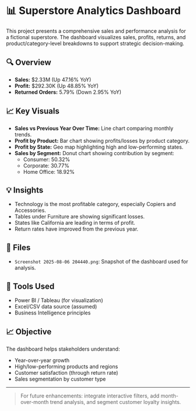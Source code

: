 # 📊 Superstore Analytics Dashboard

This project presents a comprehensive sales and performance analysis for a fictional superstore. The dashboard visualizes sales, profits, returns, and product/category-level breakdowns to support strategic decision-making.

## 🔍 Overview

- **Sales:** $2.33M (Up 47.16% YoY)
- **Profit:** $292.30K (Up 48.85% YoY)
- **Returned Orders:** 5.79% (Down 2.95% YoY)

## 📈 Key Visuals

- **Sales vs Previous Year Over Time:** Line chart comparing monthly trends.
- **Profit by Product:** Bar chart showing profits/losses by product category.
- **Profit by State:** Geo map highlighting high and low-performing states.
- **Sales by Segment:** Donut chart showing contribution by segment:
  - Consumer: 50.32%
  - Corporate: 30.77%
  - Home Office: 18.92%

## 💡 Insights

- Technology is the most profitable category, especially Copiers and Accessories.
- Tables under Furniture are showing significant losses.
- States like California are leading in terms of profit.
- Return rates have improved from the previous year.

## 📁 Files

- `Screenshot 2025-08-06 204440.png`: Snapshot of the dashboard used for analysis.

## 📌 Tools Used

- Power BI / Tableau (for visualization)
- Excel/CSV data source (assumed)
- Business Intelligence principles

## 📈 Objective

The dashboard helps stakeholders understand:
- Year-over-year growth
- High/low-performing products and regions
- Customer satisfaction (through return rate)
- Sales segmentation by customer type

---

> For future enhancements: integrate interactive filters, add month-over-month trend analysis, and segment customer loyalty insights.
